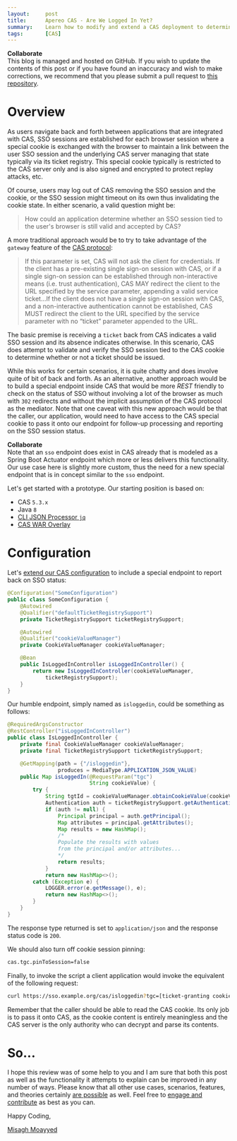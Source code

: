 ```yaml
---
layout:     post
title:      Apereo CAS - Are We Logged In Yet?
summary:    Learn how to modify and extend a CAS deployment to determine whether an SSO session is still valid and tied to a user authentication session.
tags:       [CAS]
---
```


<div class="alert alert-success">
<strong>Collaborate</strong><br/>This blog is managed and hosted on GitHub. If you wish to update the contents of this post or if you have found an inaccuracy and wish to make corrections, we recommend that you please submit a pull request to <a href="https://github.com/apereo/apereo.github.io">this repository</a>.
</div>

# Overview

As users navigate back and forth between applications that are integrated with CAS, SSO sessions are established for each browser session where a special cookie is exchanged with the browser to maintain a link between the user SSO session and the underlying CAS server managing that state typically via its ticket registry. This special cookie typically is restricted to the CAS server only and is also signed and encrypted to protect replay attacks, etc.

Of course, users may log out of CAS removing the SSO session and the cookie, or the SSO session might timeout on its own thus invalidating the cookie state. In either scenario, a valid question might be:

> How could an application determine whether an SSO session tied to the user's browser is still valid and accepted by CAS?

A more traditional approach would be to try to take advantage of the `gateway` feature of the [CAS protocol](https://apereo.github.io/cas/development/protocol/CAS-Protocol-Specification.html):

> If this parameter is set, CAS will not ask the client for credentials. If the client has a pre-existing single sign-on session with CAS, or if a single sign-on session can be established through non-interactive means (i.e. trust authentication), CAS MAY redirect the client to the URL specified by the service parameter, appending a valid service ticket...If the client does not have a single sign-on session with CAS, and a non-interactive authentication cannot be established, CAS MUST redirect the client to the URL specified by the service parameter with no “ticket” parameter appended to the URL.

The basic premise is receiving a `ticket` back from CAS indicates a valid SSO session and its absence indicates otherwise. In this scenario, CAS does attempt to validate and verify the SSO session tied to the CAS cookie to determine whether or not a ticket should be issued.

While this works for certain scenarios, it is quite chatty and does involve quite of bit of back and forth. As an alternative, another approach would be to build a special endpoint inside CAS that would be more *REST* friendly to check on the status of SSO without involving a lot of the browser as much with ‍`302` redirects and without the implicit assumption of the CAS protocol as the mediator. Note that one caveat with this new approach would be that the caller, our application, would need to have access to the CAS special cookie to pass it onto our endpoint for follow-up processing and reporting on the SSO session status.

<div class="alert alert-info">
<strong>Collaborate</strong><br/>Note that an <code>sso</code> endpoint does exist in CAS already that is modeled as a Spring Boot Actuator endpoint which more or less delivers this functionality. Our use case here is slightly more custom, thus the need for a new special endpoint that is in concept similar to the <code>sso</code> endpoint.
</div>

Let's get started with a prototype. Our starting position is based on:

- CAS `5.3.x`
- Java `8`
- [CLI JSON Processor `jq`](https://stedolan.github.io/jq/)
- [CAS WAR Overlay](https://github.com/apereo/cas-overlay-template)

# Configuration

Let's [extend our CAS configuration](https://apereo.github.io/cas/development/configuration/Configuration-Management-Extensions.html) to include a special endpoint to report back on SSO status:

```java
@Configuration("SomeConfiguration")
public class SomeConfiguration {
    @Autowired
    @Qualifier("defaultTicketRegistrySupport")
    private TicketRegistrySupport ticketRegistrySupport;

    @Autowired
    @Qualifier("cookieValueManager")
    private CookieValueManager cookieValueManager;

    @Bean
    public IsLoggedInController isLoggedInController() {
        return new IsLoggedInController(cookieValueManager,
            ticketRegistrySupport);
    }
}
```

Our humble endpoint, simply named as `isloggedin`, could be something as follows:

```java
@RequiredArgsConstructor
@RestController("isLoggedInController")
public class IsLoggedInController {
    private final CookieValueManager cookieValueManager;
    private final TicketRegistrySupport ticketRegistrySupport;

    @GetMapping(path = {"/isloggedin"},
                produces = MediaType.APPLICATION_JSON_VALUE)
    public Map isLoggedIn(@RequestParam("tgc")
                          String cookieValue) {
        try {
            String tgtId = cookieValueManager.obtainCookieValue(cookieValue, request);
            Authentication auth = ticketRegistrySupport.getAuthenticationFrom(tgtId);
            if (auth != null) {
                Principal principal = auth.getPrincipal();
                Map attributes = principal.getAttributes();
                Map results = new HashMap();
                /*
                Populate the results with values
                from the principal and/or attributes...
                */
                return results;
            }
            return new HashMap<>();
        catch (Exception e) {
            LOGGER.error(e.getMessage(), e);
            return new HashMap<>();
        }
    }
}
```

The response type returned is set to `application/json` and the response status code is `200`.

We should also turn off cookie session pinning:

```bash
cas.tgc.pinToSession=false
```

Finally, to invoke the script a client application would invoke the equivalent of the following request:

```bash
curl https://sso.example.org/cas/isloggedin?tgc=[ticket-granting cookie value]
```

Remember that the caller should be able to read the CAS cookie. Its only job is to pass it onto CAS, as the cookie content is entirely meaningless and the CAS server is the only authority who can decrypt and parse its contents.

# So...

I hope this review was of some help to you and I am sure that both this post as well as the functionality it attempts to explain can be improved in any number of ways. Please know that all other use cases, scenarios, features, and theories certainly [are possible](https://apereo.github.io/2017/02/18/onthe-theoryof-possibility/) as well. Feel free to [engage and contribute](https://apereo.github.io/cas/developer/Contributor-Guidelines.html) as best as you can.

Happy Coding,

[Misagh Moayyed](https://twitter.com/misagh84)